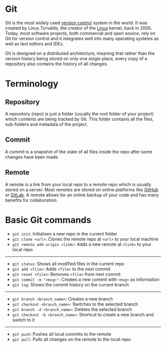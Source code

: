 # Git

Git is the most widely used [version control](Version%20Control.md) system in the world. It was created by Linus Torvalds, the creator of the [Linux](Linux.md) kernel, back in 2005. Today, most software projects, both commercial and open source, rely on Git for version control and it integrates well into many operating systems as well as text editors and IDEs.

Git is designed on a distributed architecture, meaning that rather than the version history being stored on only one single place, every copy of a repository also contains the history of all changes.

# Terminology

## Repository

A repository (repo) is just a folder (usually the root folder of your project) which contents are being tracked by Git. This folder contains all the files, sub-folders and metadata of the project.

## Commit

A commit is a snapshot of the state of all files inside the repo after some changes have been made.

## Remote

A remote is a link from your local repo to a remote repo which is usually stored on a server. Most remotes are stored on online platforms like [GitHub](https:github.com) or [GitLab](https:gitlab.com). A remote allows for an online backup of your code and has many benefits for collaboration.

# Basic Git commands

- `git init`: Initialises a new repo in the current folder
- `git clone <url>`: Clones the remote repo at `<url>` to your local machine
- `git remote add origin <link>`: Adds a new remote at `<link>` to your local repo

---

- `git status`: Shows all modified files in the current repo
- `git add <file>`: Adds `<file>` to the next commit
- `git reset <file>`: Removes `<file>` from next commit
- `git commit -m "<msg>"`: Creates a new commit with `<msg>` as information
- `git log`: Shows the commit history on the current branch

---

- `git branch <branch_name>`: Creates a new branch
- `git checkout <branch_name>`: Switches to the selected branch
- `git branch -d <branch_name>`: Deletes the selected branch
- `git checkout -b <branch_name>`: Shortcut to create a new branch and switch to it

---

- `git push`: Pushes all local commits to the remote
- `git pull`: Pulls all changes on the remote to the local repo
